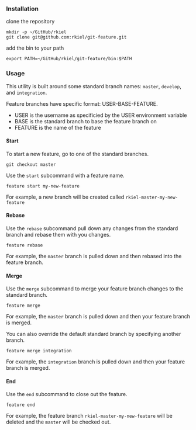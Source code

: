 ### Installation

clone the repository

```
mkdir -p ~/GitHub/rkiel
git clone git@github.com:rkiel/git-feature.git
```

add the bin to your path

```
export PATH=~/GitHub/rkiel/git-feature/bin:$PATH
```

### Usage

This utility is built around some standard branch names: `master`, `develop`, and `integration`.

Feature branches have specific format: USER-BASE-FEATURE.

* USER is the username as specificied by the USER environment variable
* BASE is the standard branch to base the feature branch on
* FEATURE is the name of the feature

#### Start

To start a new feature, go to one of the standard branches.

```
git checkout master
```

Use the `start` subcommand with a feature name.

```
feature start my-new-feature
```

For example, a new branch will be created called `rkiel-master-my-new-feature`

#### Rebase

Use the `rebase` subcommand pull down any changes from the standard branch and rebase them with you changes.

```
feature rebase
```

For example, the `master` branch is pulled down and then rebased into the feature branch.

#### Merge

Use the `merge` subcommand to merge your feature branch changes to the standard branch.

```
feature merge
```

For example, the `master` branch is pulled down and then your feature branch is merged.

You can also override the default standard branch by specifying another branch.

```
feature merge integration
```

For example, the `integration` branch is pulled down and then your feature branch is merged.

#### End

Use the `end` subcommand to close out the feature.

```
feature end
```

For example, the feature branch `rkiel-master-my-new-feature` will be deleted and the `master` will be checked out.
